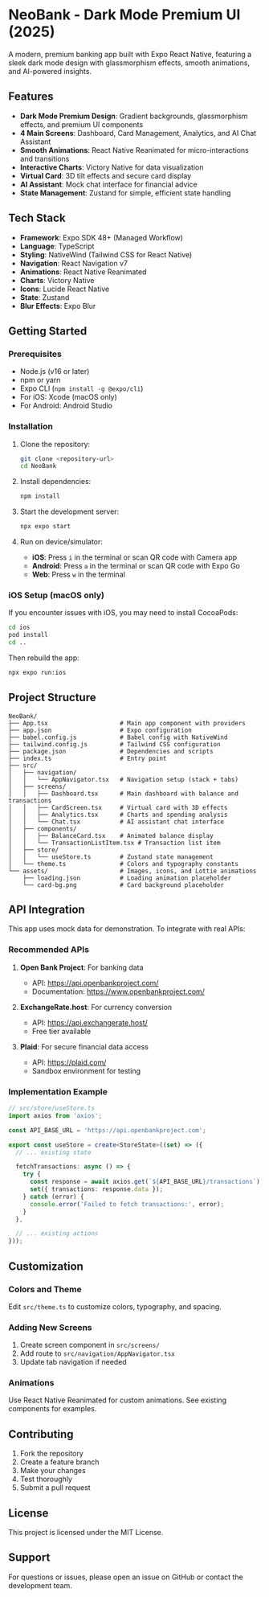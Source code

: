 # NeoBank - Dark Mode Premium UI (2025)

A modern, premium banking app built with Expo React Native, featuring a sleek dark mode design with glassmorphism effects, smooth animations, and AI-powered insights.

## Features

- **Dark Mode Premium Design**: Gradient backgrounds, glassmorphism effects, and premium UI components
- **4 Main Screens**: Dashboard, Card Management, Analytics, and AI Chat Assistant
- **Smooth Animations**: React Native Reanimated for micro-interactions and transitions
- **Interactive Charts**: Victory Native for data visualization
- **Virtual Card**: 3D tilt effects and secure card display
- **AI Assistant**: Mock chat interface for financial advice
- **State Management**: Zustand for simple, efficient state handling

## Tech Stack

- **Framework**: Expo SDK 48+ (Managed Workflow)
- **Language**: TypeScript
- **Styling**: NativeWind (Tailwind CSS for React Native)
- **Navigation**: React Navigation v7
- **Animations**: React Native Reanimated
- **Charts**: Victory Native
- **Icons**: Lucide React Native
- **State**: Zustand
- **Blur Effects**: Expo Blur

## Getting Started

### Prerequisites

- Node.js (v16 or later)
- npm or yarn
- Expo CLI (`npm install -g @expo/cli`)
- For iOS: Xcode (macOS only)
- For Android: Android Studio

### Installation

1. Clone the repository:
   ```bash
   git clone <repository-url>
   cd NeoBank
   ```

2. Install dependencies:
   ```bash
   npm install
   ```

3. Start the development server:
   ```bash
   npx expo start
   ```

4. Run on device/simulator:
   - **iOS**: Press `i` in the terminal or scan QR code with Camera app
   - **Android**: Press `a` in the terminal or scan QR code with Expo Go
   - **Web**: Press `w` in the terminal

### iOS Setup (macOS only)

If you encounter issues with iOS, you may need to install CocoaPods:

```bash
cd ios
pod install
cd ..
```

Then rebuild the app:
```bash
npx expo run:ios
```

## Project Structure

```
NeoBank/
├── App.tsx                    # Main app component with providers
├── app.json                   # Expo configuration
├── babel.config.js            # Babel config with NativeWind
├── tailwind.config.js         # Tailwind CSS configuration
├── package.json               # Dependencies and scripts
├── index.ts                   # Entry point
├── src/
│   ├── navigation/
│   │   └── AppNavigator.tsx   # Navigation setup (stack + tabs)
│   ├── screens/
│   │   ├── Dashboard.tsx      # Main dashboard with balance and transactions
│   │   ├── CardScreen.tsx     # Virtual card with 3D effects
│   │   ├── Analytics.tsx      # Charts and spending analysis
│   │   └── Chat.tsx           # AI assistant chat interface
│   ├── components/
│   │   ├── BalanceCard.tsx    # Animated balance display
│   │   └── TransactionListItem.tsx # Transaction list item
│   ├── store/
│   │   └── useStore.ts        # Zustand state management
│   └── theme.ts               # Colors and typography constants
└── assets/                    # Images, icons, and Lottie animations
    ├── loading.json           # Loading animation placeholder
    └── card-bg.png            # Card background placeholder
```

## API Integration

This app uses mock data for demonstration. To integrate with real APIs:

### Recommended APIs

1. **Open Bank Project**: For banking data
   - API: https://api.openbankproject.com/
   - Documentation: https://www.openbankproject.com/

2. **ExchangeRate.host**: For currency conversion
   - API: https://api.exchangerate.host/
   - Free tier available

3. **Plaid**: For secure financial data access
   - API: https://plaid.com/
   - Sandbox environment for testing

### Implementation Example

```typescript
// src/store/useStore.ts
import axios from 'axios';

const API_BASE_URL = 'https://api.openbankproject.com';

export const useStore = create<StoreState>((set) => ({
  // ... existing state

  fetchTransactions: async () => {
    try {
      const response = await axios.get(`${API_BASE_URL}/transactions`);
      set({ transactions: response.data });
    } catch (error) {
      console.error('Failed to fetch transactions:', error);
    }
  },

  // ... existing actions
}));
```

## Customization

### Colors and Theme

Edit `src/theme.ts` to customize colors, typography, and spacing.

### Adding New Screens

1. Create screen component in `src/screens/`
2. Add route to `src/navigation/AppNavigator.tsx`
3. Update tab navigation if needed

### Animations

Use React Native Reanimated for custom animations. See existing components for examples.

## Contributing

1. Fork the repository
2. Create a feature branch
3. Make your changes
4. Test thoroughly
5. Submit a pull request

## License

This project is licensed under the MIT License.

## Support

For questions or issues, please open an issue on GitHub or contact the development team.
